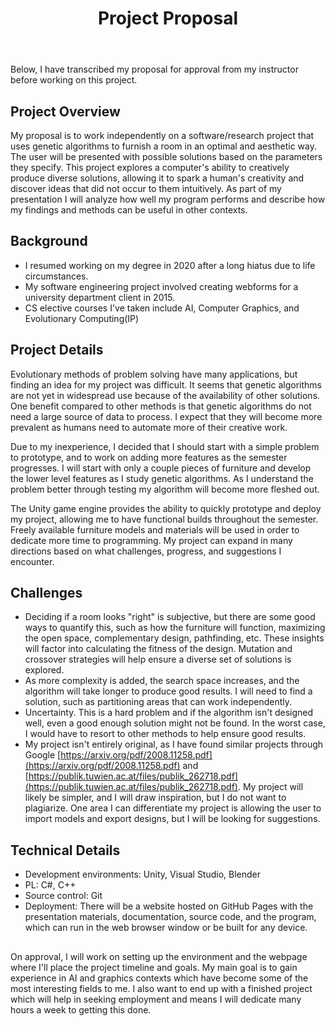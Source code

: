 ﻿---
title: "Project Proposal"
excerpt_separator: "<!--more-->"
categories:
  - Blog
tags:
  - Proposal
  - Background
---
Below, I have transcribed my proposal for approval from my instructor before working on this project.

## Project Overview

My proposal is to work independently on a software/research project that uses genetic algorithms to furnish a room in an optimal and aesthetic way. The user will be presented with possible solutions based on the parameters they specify. This project explores a computer's ability to creatively produce diverse solutions, allowing it to spark a human's creativity and discover ideas that did not occur to them intuitively. As part of my presentation I will analyze how well my program performs and describe how my findings and methods can be useful in other contexts.

  

## Background

-   I resumed working on my degree in 2020 after a long hiatus due to life circumstances.
-   My software engineering project involved creating webforms for a university department client in 2015.
-   CS elective courses I've taken include AI, Computer Graphics, and Evolutionary Computing(IP)

## Project Details

Evolutionary methods of problem solving have many applications, but finding an idea for my project was difficult. It seems that genetic algorithms are not yet in widespread use because of the availability of other solutions. One benefit compared to other methods is that genetic algorithms do not need a large source of data to process. I expect that they will become more prevalent as humans need to automate more of their creative work.

  

Due to my inexperience, I decided that I should start with a simple problem to prototype, and to work on adding more features as the semester progresses. I will start with only a couple pieces of furniture and develop the lower level features as I study genetic algorithms. As I understand the problem better through testing my algorithm will become more fleshed out.

  

The Unity game engine provides the ability to quickly prototype and deploy my project, allowing me to have functional builds throughout the semester. Freely available furniture models and materials will be used in order to dedicate more time to programming. My project can expand in many directions based on what challenges, progress, and suggestions I encounter.

  

## Challenges

-   Deciding if a room looks "right" is subjective, but there are some good ways to quantify this, such as how the furniture will function, maximizing the open space, complementary design, pathfinding, etc. These insights will factor into calculating the fitness of the design. Mutation and crossover strategies will help ensure a diverse set of solutions is explored.
-   As more complexity is added, the search space increases, and the algorithm will take longer to produce good results. I will need to find a solution, such as partitioning areas that can work independently.
-   Uncertainty. This is a hard problem and if the algorithm isn't designed well, even a good enough solution might not be found. In the worst case, I would have to resort to other methods to help ensure good results.
-   My project isn't entirely original, as I have found similar projects through Google [https://arxiv.org/pdf/2008.11258.pdf](https://arxiv.org/pdf/2008.11258.pdf)  and [https://publik.tuwien.ac.at/files/publik_262718.pdf](https://publik.tuwien.ac.at/files/publik_262718.pdf). My project will likely be simpler, and I will draw inspiration, but I do not want to plagiarize. One area I can differentiate my project is allowing the user to import models and export designs, but I will be looking for suggestions.

## Technical Details

-   Development environments: Unity, Visual Studio, Blender
-   PL: C#, C++
-   Source control: Git
-   Deployment: There will be a website hosted on GitHub Pages with the presentation materials, documentation, source code, and the program, which can run in the web browser window or be built for any device.

##

On approval, I will work on setting up the environment and the webpage where I'll place the project timeline and goals. My main goal is to gain experience in AI and graphics contexts which have become some of the most interesting fields to me. I also want to end up with a finished project which will help in seeking employment and means I will dedicate many hours a week to getting this done.

